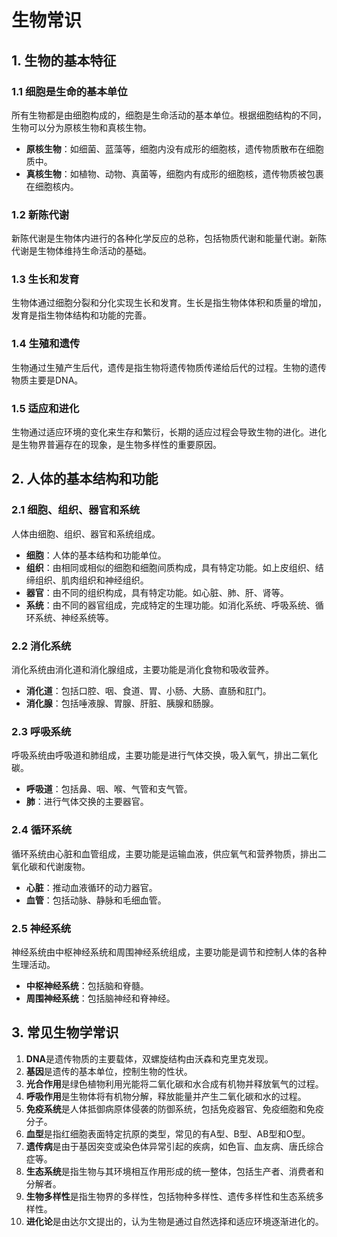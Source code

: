 # 生物常识

## 1. 生物的基本特征

### 1.1 细胞是生命的基本单位

所有生物都是由细胞构成的，细胞是生命活动的基本单位。根据细胞结构的不同，生物可以分为原核生物和真核生物。

- **原核生物**：如细菌、蓝藻等，细胞内没有成形的细胞核，遗传物质散布在细胞质中。
- **真核生物**：如植物、动物、真菌等，细胞内有成形的细胞核，遗传物质被包裹在细胞核内。

### 1.2 新陈代谢

新陈代谢是生物体内进行的各种化学反应的总称，包括物质代谢和能量代谢。新陈代谢是生物体维持生命活动的基础。

### 1.3 生长和发育

生物体通过细胞分裂和分化实现生长和发育。生长是指生物体体积和质量的增加，发育是指生物体结构和功能的完善。

### 1.4 生殖和遗传

生物通过生殖产生后代，遗传是指生物将遗传物质传递给后代的过程。生物的遗传物质主要是DNA。

### 1.5 适应和进化

生物通过适应环境的变化来生存和繁衍，长期的适应过程会导致生物的进化。进化是生物界普遍存在的现象，是生物多样性的重要原因。

## 2. 人体的基本结构和功能

### 2.1 细胞、组织、器官和系统

人体由细胞、组织、器官和系统组成。

- **细胞**：人体的基本结构和功能单位。
- **组织**：由相同或相似的细胞和细胞间质构成，具有特定功能。如上皮组织、结缔组织、肌肉组织和神经组织。
- **器官**：由不同的组织构成，具有特定功能。如心脏、肺、肝、肾等。
- **系统**：由不同的器官组成，完成特定的生理功能。如消化系统、呼吸系统、循环系统、神经系统等。

### 2.2 消化系统

消化系统由消化道和消化腺组成，主要功能是消化食物和吸收营养。

- **消化道**：包括口腔、咽、食道、胃、小肠、大肠、直肠和肛门。
- **消化腺**：包括唾液腺、胃腺、肝脏、胰腺和肠腺。

### 2.3 呼吸系统

呼吸系统由呼吸道和肺组成，主要功能是进行气体交换，吸入氧气，排出二氧化碳。

- **呼吸道**：包括鼻、咽、喉、气管和支气管。
- **肺**：进行气体交换的主要器官。

### 2.4 循环系统

循环系统由心脏和血管组成，主要功能是运输血液，供应氧气和营养物质，排出二氧化碳和代谢废物。

- **心脏**：推动血液循环的动力器官。
- **血管**：包括动脉、静脉和毛细血管。

### 2.5 神经系统

神经系统由中枢神经系统和周围神经系统组成，主要功能是调节和控制人体的各种生理活动。

- **中枢神经系统**：包括脑和脊髓。
- **周围神经系统**：包括脑神经和脊神经。

## 3. 常见生物学常识

1. **DNA**是遗传物质的主要载体，双螺旋结构由沃森和克里克发现。
2. **基因**是遗传的基本单位，控制生物的性状。
3. **光合作用**是绿色植物利用光能将二氧化碳和水合成有机物并释放氧气的过程。
4. **呼吸作用**是生物体将有机物分解，释放能量并产生二氧化碳和水的过程。
5. **免疫系统**是人体抵御病原体侵袭的防御系统，包括免疫器官、免疫细胞和免疫分子。
6. **血型**是指红细胞表面特定抗原的类型，常见的有A型、B型、AB型和O型。
7. **遗传病**是由于基因突变或染色体异常引起的疾病，如色盲、血友病、唐氏综合症等。
8. **生态系统**是指生物与其环境相互作用形成的统一整体，包括生产者、消费者和分解者。
9. **生物多样性**是指生物界的多样性，包括物种多样性、遗传多样性和生态系统多样性。
10. **进化论**是由达尔文提出的，认为生物是通过自然选择和适应环境逐渐进化的。
